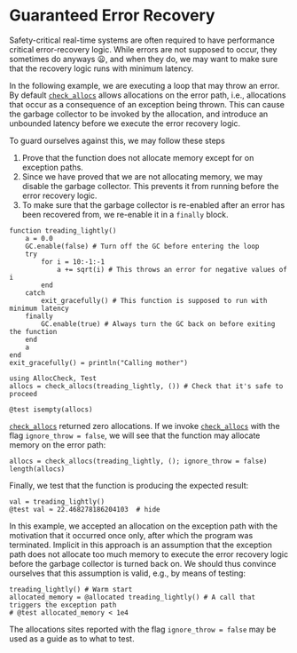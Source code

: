 # Guaranteed Error Recovery

Safety-critical real-time systems are often required to have performance critical error-recovery logic. While errors are not supposed to occur, they sometimes do anyways 😦, and when they do, we may want to make sure that the recovery logic runs with minimum latency.

In the following example, we are executing a loop that may throw an error. By default [`check_allocs`](@ref) allows allocations on the error path, i.e., allocations that occur as a consequence of an exception being thrown. This can cause the garbage collector to be invoked by the allocation, and introduce an unbounded latency before we execute the error recovery logic.

To guard ourselves against this, we may follow these steps
1. Prove that the function does not allocate memory except for on exception paths.
2. Since we have proved that we are not allocating memory, we may disable the garbage collector. This prevents it from running before the error recovery logic.
3. To make sure that the garbage collector is re-enabled after an error has been recovered from, we re-enable it in a `finally` block.



```@example ERROR
function treading_lightly()
    a = 0.0
    GC.enable(false) # Turn off the GC before entering the loop
    try
        for i = 10:-1:-1
            a += sqrt(i) # This throws an error for negative values of i
        end
    catch
        exit_gracefully() # This function is supposed to run with minimum latency
    finally
        GC.enable(true) # Always turn the GC back on before exiting the function
    end
    a
end
exit_gracefully() = println("Calling mother")

using AllocCheck, Test
allocs = check_allocs(treading_lightly, ()) # Check that it's safe to proceed
```
```@example ERROR
@test isempty(allocs)
```

[`check_allocs`](@ref) returned zero allocations. If we invoke [`check_allocs`](@ref) with the flag `ignore_throw = false`, we will see that the function may allocate memory on the error path:

```@example ERROR
allocs = check_allocs(treading_lightly, (); ignore_throw = false)
length(allocs)
```

Finally, we test that the function is producing the expected result:

```@example ERROR
val = treading_lightly()
@test val ≈ 22.468278186204103  # hide
```

In this example, we accepted an allocation on the exception path with the motivation that it occurred once only, after which the program was terminated. Implicit in this approach is an assumption that the exception path does not allocate too much memory to execute the error recovery logic before the garbage collector is turned back on. We should thus convince ourselves that this assumption is valid, e.g., by means of testing:
    
```@example ERROR
treading_lightly() # Warm start
allocated_memory = @allocated treading_lightly() # A call that triggers the exception path
# @test allocated_memory < 1e4
```

The allocations sites reported with the flag `ignore_throw = false` may be used as a guide as to what to test.
